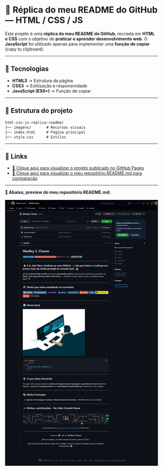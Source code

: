 # 📄 Réplica do meu README do GitHub — HTML / CSS / JS

Este projeto é uma **réplica do meu README do GitHub**, recriada em **HTML e CSS** com o objetivo de **praticar e aprender desenvolvimento web**.
O **JavaScript** foi utilizado apenas para implementar uma **função de copiar** (copy to clipboard).

---

## 🚀 Tecnologias

- **HTML5** → Estrutura da página
- **CSS3** → Estilização e responsividade
- **JavaScript (ES6+)** → Função de copiar

---

## 📂 Estrutura do projeto

```text
html-css-js-replica-readme/
├── imagens/       # Recursos visuais
├── index.html     # Página principal
├── style.css      # Estilos
```

---

## 🔗 Links

- [📌 Clique aqui para visualizar o projeto publicado no GitHub Pages](https://weslley-chaves.github.io/html-css-js-replica-readme/)
- [📌 Clique aqui para visualizar o meu repositório README.md para comparação](https://github.com/Weslley-Chaves)

---

<p align="left">
  <strong>📸 Abaixo, preview do meu repositório README.md:</strong><br><br>
  <img src="imagens/github.com_Weslley-Chaves_Weslley-Chaves.png" alt="Preview do meu repositório README.md" width="600">
</p>


